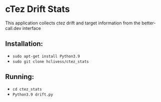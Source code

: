 # cTez Drift Stats
This application collects ctez drift and target information from the better-call.dev interface
## Installation: 
- `sudo apt-get install Python3.9`
- `sudo git clone hclivess/ctez_stats`
## Running: 
- `cd ctez_stats`
- `Python3.9 drift.py`
